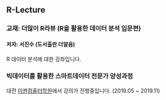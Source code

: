 ## R-Lecture

### 교재: 더많이 R라뷰 (R을 활용한 데이터 분석 입문편)
#### 저자: 서진수 (도서출판 더알음)

R 데이터 분석에 대한 강좌입니다.

### 빅데이터를 활용한 스마트데이터 전문가 양성과정

대전 [이젠컴퓨터학원](http://dj.ezenac.co.kr/)에서 강의가 진행중입니다.
(2019.05 ~ 2019.11)
